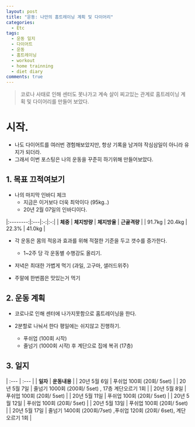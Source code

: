 ```yaml
---
layout: post
title: "운동: 나만의 홈트레이닝 계획 및 다이어리"
categories:
  - Etc
tags:
  - 운동 일지
  - 다이어트
  - 운동
  - 홈트레이닝
  - workout
  - home trainning
  - diet diary
comments: true
---
```


> 코로나 사태로 인해 센터도 못나가고 계속 살이 찌고있는 관계로 홈트레이닝 계획 및 다이어리를 만들어 보았다. 

# 시작. 
 - 나도 다이어트를 여러번 경험해보았지만, 항상 기록을 남겨야 작심삼일이 아니라 유지가 되더라. 
 - 그래서 이번 포스팅은 나의 운동을 꾸준히 하기위해 만들어보았다. 

## 1. 목표 끄적여보기
 - 나의 마지막 인바디 체크 
     - 지금은 이거보다 더욱 최악이다 (95kg..)
     - 20년 2월 07일의 인바디이다.

 |:--------:|:---|:-:|:-:|
 |  **체중** | **체지방량** | **체지방율** | **근골격량** |
 | 91.7kg | 20.4kg | 22.3% | 41.0kg |

 
 - 각 운동은 몸의 적응과 효과를 위해 적절한 기준을 두고 갯수를 증가한다.
     - 1~2주 당 각 운동별 수행강도 올리기.

 - 저녁은 최대한 가볍게 먹기 (과일, 고구마, 샐러드위주)

 - 주말에 한번쯤은 맛있는거 먹기
 

## 2. 운동 계획
  - 코로나로 인해 센터에 나가지못함으로 홈트레이닝을 한다.

  - 2분할로 나눠서 한다 평일에는 쉬지않고 진행하기. 
  
     - 푸쉬업 (100회 시작) 
     - 줄넘기 (1000회 시작) 후 계단으로 집에 복귀 (17층)

## 3. 일지 

| :--- | :--- | 
| **일자** | **운동내용** |
| 20년 5월 6일 | 푸쉬업 100회 (20회/ 5set) | 
| 20년 5월 7일 | 줄넘기 1000회 (200회/ 5set) , 17층 계단오르기 1회 |
| 20년 5월 8일 | 푸쉬업 100회 (20회/ 5set) | 
| 20년 5월 11일 | 푸쉬업 100회 (20회/ 5set) |
| 20년 5월 12일 | 푸쉬업 100회 (20회/ 5set) |
| 20년 5월 13일 | 푸쉬업 100회 (20회/ 5set) |
| 20년 5월 17일 | 줄넘기 1400회 (200회/7set) ,푸쉬업 120회 (20회/ 6set), 계단오르기 1회 | 

